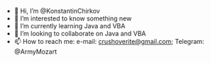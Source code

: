 - 👋 Hi, I’m @KonstantinChirkov
- 👀 I’m interested to know something new
- 🌱 I’m currently learning Java and VBA
- 💞️ I’m looking to collaborate on Java and VBA
- 📫 How to reach me: e-mail: crushoverite@gmail.com; Telegram: @ArmyMozart

<!---
KonstantinChirkov/KonstantinChirkov is a ✨ special ✨ repository because its `README.md` (this file) appears on your GitHub profile.
You can click the Preview link to take a look at your changes.
--->
